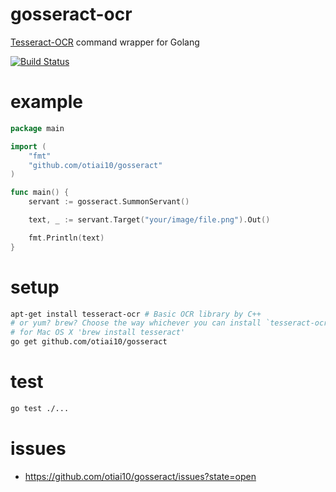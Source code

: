 # gosseract-ocr

[Tesseract-OCR](https://code.google.com/p/tesseract-ocr/) command wrapper for Golang

[![Build Status](https://travis-ci.org/otiai10/gosseract.svg?branch=develop)](https://travis-ci.org/otiai10/gosseract)

# example
```go
package main

import (
	"fmt"
	"github.com/otiai10/gosseract"
)

func main() {
	servant := gosseract.SummonServant()

	text, _ := servant.Target("your/image/file.png").Out()

	fmt.Println(text)
}

```

# setup
```sh
apt-get install tesseract-ocr # Basic OCR library by C++
# or yum? brew? Choose the way whichever you can install `tesseract-ocr`
# for Mac OS X 'brew install tesseract'
go get github.com/otiai10/gosseract
```

# test
```sh
go test ./...
```

# issues
- https://github.com/otiai10/gosseract/issues?state=open
